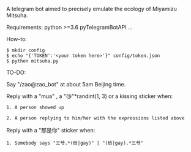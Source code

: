 A telegram bot aimed to precisely emulate the ecology of Miyamizu Mitsuha.

Requirements:
    python >=3.6
    pyTelegramBotAPI
    ...

How-to:
```
$ mkdir config
$ echo "{'TOKEN':'<your token here>'}" config/token.json
$ python mitsuha.py
```

TO-DO:

Say "/zao@zao_bot" at about 5am Beijing time.

Reply with a "mua" , a "😘"*randint(1, 3) or a kissing sticker when:

    1. A person showed up

    2. A person replying to him/her with the expressions listed above

Reply with a "那是你" sticker when:

    1. Somebody says "三爷.*(给|gay)" | "(给|gay).*三爷"


